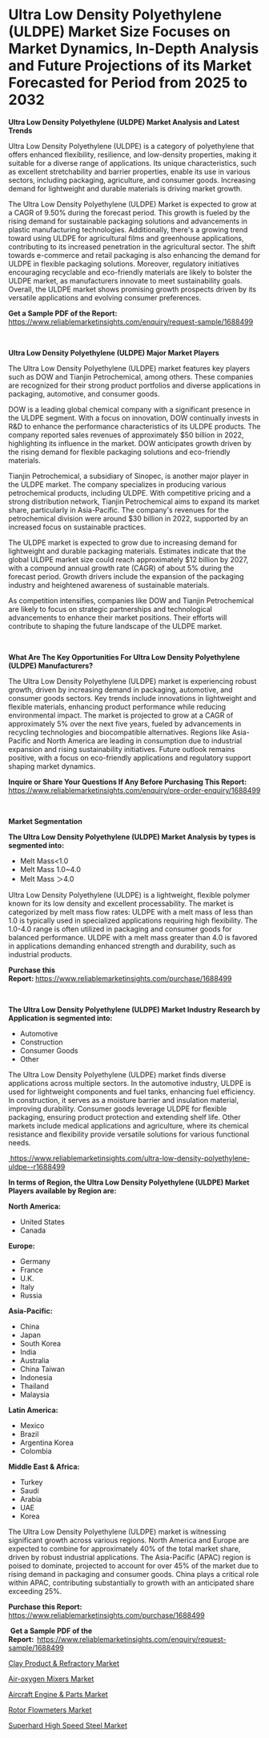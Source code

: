 <p><h1>Ultra Low Density Polyethylene (ULDPE) Market Size Focuses on Market Dynamics, In-Depth Analysis and Future Projections of its Market Forecasted for Period from 2025 to 2032</h1></p><p><strong>Ultra Low Density Polyethylene (ULDPE) Market Analysis and Latest Trends</strong></p>
<p><p>Ultra Low Density Polyethylene (ULDPE) is a category of polyethylene that offers enhanced flexibility, resilience, and low-density properties, making it suitable for a diverse range of applications. Its unique characteristics, such as excellent stretchability and barrier properties, enable its use in various sectors, including packaging, agriculture, and consumer goods. Increasing demand for lightweight and durable materials is driving market growth.</p><p>The Ultra Low Density Polyethylene (ULDPE) Market is expected to grow at a CAGR of 9.50% during the forecast period. This growth is fueled by the rising demand for sustainable packaging solutions and advancements in plastic manufacturing technologies. Additionally, there's a growing trend toward using ULDPE for agricultural films and greenhouse applications, contributing to its increased penetration in the agricultural sector. The shift towards e-commerce and retail packaging is also enhancing the demand for ULDPE in flexible packaging solutions. Moreover, regulatory initiatives encouraging recyclable and eco-friendly materials are likely to bolster the ULDPE market, as manufacturers innovate to meet sustainability goals. Overall, the ULDPE market shows promising growth prospects driven by its versatile applications and evolving consumer preferences.</p></p>
<p><strong>Get a Sample PDF of the Report:&nbsp;</strong> <a href="https://www.reliablemarketinsights.com/enquiry/request-sample/1688499?utm_campaign=1948&utm_medium=2&utm_source=Github&utm_content=ia&utm_term=06012025&utm_id=ultra-low-density-polyethylene-uldpe">https://www.reliablemarketinsights.com/enquiry/request-sample/1688499</a></p>
<p>&nbsp;</p>
<p><strong>Ultra Low Density Polyethylene (ULDPE) Major Market Players</strong></p>
<p><p>The Ultra Low Density Polyethylene (ULDPE) market features key players such as DOW and Tianjin Petrochemical, among others. These companies are recognized for their strong product portfolios and diverse applications in packaging, automotive, and consumer goods.</p><p>DOW is a leading global chemical company with a significant presence in the ULDPE segment. With a focus on innovation, DOW continually invests in R&D to enhance the performance characteristics of its ULDPE products. The company reported sales revenues of approximately $50 billion in 2022, highlighting its influence in the market. DOW anticipates growth driven by the rising demand for flexible packaging solutions and eco-friendly materials.</p><p>Tianjin Petrochemical, a subsidiary of Sinopec, is another major player in the ULDPE market. The company specializes in producing various petrochemical products, including ULDPE. With competitive pricing and a strong distribution network, Tianjin Petrochemical aims to expand its market share, particularly in Asia-Pacific. The company's revenues for the petrochemical division were around $30 billion in 2022, supported by an increased focus on sustainable practices.</p><p>The ULDPE market is expected to grow due to increasing demand for lightweight and durable packaging materials. Estimates indicate that the global ULDPE market size could reach approximately $12 billion by 2027, with a compound annual growth rate (CAGR) of about 5% during the forecast period. Growth drivers include the expansion of the packaging industry and heightened awareness of sustainable materials.</p><p>As competition intensifies, companies like DOW and Tianjin Petrochemical are likely to focus on strategic partnerships and technological advancements to enhance their market positions. Their efforts will contribute to shaping the future landscape of the ULDPE market.</p></p>
<p>&nbsp;</p>
<p><strong>What Are The Key Opportunities For Ultra Low Density Polyethylene (ULDPE) Manufacturers?</strong></p>
<p><p>The Ultra Low Density Polyethylene (ULDPE) market is experiencing robust growth, driven by increasing demand in packaging, automotive, and consumer goods sectors. Key trends include innovations in lightweight and flexible materials, enhancing product performance while reducing environmental impact. The market is projected to grow at a CAGR of approximately 5% over the next five years, fueled by advancements in recycling technologies and biocompatible alternatives. Regions like Asia-Pacific and North America are leading in consumption due to industrial expansion and rising sustainability initiatives. Future outlook remains positive, with a focus on eco-friendly applications and regulatory support shaping market dynamics.</p></p>
<p><strong>Inquire or Share Your Questions If Any Before Purchasing This Report:</strong> <a href="https://www.reliablemarketinsights.com/enquiry/pre-order-enquiry/1688499?utm_campaign=1948&utm_medium=2&utm_source=Github&utm_content=ia&utm_term=06012025&utm_id=ultra-low-density-polyethylene-uldpe">https://www.reliablemarketinsights.com/enquiry/pre-order-enquiry/1688499</a></p>
<p>&nbsp;</p>
<p><strong>Market Segmentation</strong></p>
<p><strong>The Ultra Low Density Polyethylene (ULDPE) Market Analysis by types is segmented into:</strong></p>
<p><ul><li>Melt Mass<1.0</li><li>Melt Mass 1.0~4.0</li><li>Melt Mass ＞4.0</li></ul></p>
<p><p>Ultra Low Density Polyethylene (ULDPE) is a lightweight, flexible polymer known for its low density and excellent processability. The market is categorized by melt mass flow rates: ULDPE with a melt mass of less than 1.0 is typically used in specialized applications requiring high flexibility. The 1.0-4.0 range is often utilized in packaging and consumer goods for balanced performance. ULDPE with a melt mass greater than 4.0 is favored in applications demanding enhanced strength and durability, such as industrial products.</p></p>
<p><strong>Purchase this Report:&nbsp;</strong><a href="https://www.reliablemarketinsights.com/purchase/1688499?utm_campaign=1948&utm_medium=2&utm_source=Github&utm_content=ia&utm_term=06012025&utm_id=ultra-low-density-polyethylene-uldpe">https://www.reliablemarketinsights.com/purchase/1688499</a></p>
<p>&nbsp;</p>
<p><strong>The Ultra Low Density Polyethylene (ULDPE) Market Industry Research by Application is segmented into:</strong></p>
<p><ul><li>Automotive</li><li>Construction</li><li>Consumer Goods</li><li>Other</li></ul></p>
<p><p>The Ultra Low Density Polyethylene (ULDPE) market finds diverse applications across multiple sectors. In the automotive industry, ULDPE is used for lightweight components and fuel tanks, enhancing fuel efficiency. In construction, it serves as a moisture barrier and insulation material, improving durability. Consumer goods leverage ULDPE for flexible packaging, ensuring product protection and extending shelf life. Other markets include medical applications and agriculture, where its chemical resistance and flexibility provide versatile solutions for various functional needs.</p></p>
<p><a href="https://www.reliablemarketinsights.com/ultra-low-density-polyethylene-uldpe--r1688499?utm_campaign=1948&utm_medium=2&utm_source=Github&utm_content=ia&utm_term=06012025&utm_id=ultra-low-density-polyethylene-uldpe">&nbsp;https://www.reliablemarketinsights.com/ultra-low-density-polyethylene-uldpe--r1688499</a></p>
<p><strong>In terms of Region, the Ultra Low Density Polyethylene (ULDPE) Market Players available by Region are:</strong></p>
<p>
    <p> <strong> North America: </strong>
        <ul>
            <li>United States</li>
            <li>Canada</li>
        </ul>
        </p> 
    <p> <strong> Europe: </strong>
        <ul>
            <li>Germany</li>
            <li>France</li>
            <li>U.K.</li>
            <li>Italy</li>
            <li>Russia</li>
        </ul>
        </p> 
    <p> <strong> Asia-Pacific: </strong>
        <ul>
            <li>China</li>
            <li>Japan</li>
            <li>South Korea</li>
            <li>India</li>
            <li>Australia</li>
            <li>China Taiwan</li>
            <li>Indonesia</li>
            <li>Thailand</li>
            <li>Malaysia</li>
        </ul>
        </p> 
    <p> <strong> Latin America: </strong>
        <ul>
            <li>Mexico</li>
            <li>Brazil</li>
            <li>Argentina Korea</li>
            <li>Colombia</li>
        </ul>
        </p> 
    <p> <strong> Middle East & Africa: </strong>
        <ul>
            <li>Turkey</li>
            <li>Saudi</li>
            <li>Arabia</li>
            <li>UAE</li>
            <li>Korea</li>
        </ul>
    </p>
    </p>
<p><p>The Ultra Low Density Polyethylene (ULDPE) market is witnessing significant growth across various regions. North America and Europe are expected to combine for approximately 40% of the total market share, driven by robust industrial applications. The Asia-Pacific (APAC) region is poised to dominate, projected to account for over 45% of the market due to rising demand in packaging and consumer goods. China plays a critical role within APAC, contributing substantially to growth with an anticipated share exceeding 25%.</p></p>
<p><strong>Purchase this Report: </strong><a href="https://www.reliablemarketinsights.com/purchase/1688499?utm_campaign=1948&utm_medium=2&utm_source=Github&utm_content=ia&utm_term=06012025&utm_id=ultra-low-density-polyethylene-uldpe">https://www.reliablemarketinsights.com/purchase/1688499</a></p>
<p>&nbsp;<strong>Get a Sample PDF of the Report:&nbsp;&nbsp;</strong><a href="https://www.reliablemarketinsights.com/enquiry/request-sample/1688499?utm_campaign=1948&utm_medium=2&utm_source=Github&utm_content=ia&utm_term=06012025&utm_id=ultra-low-density-polyethylene-uldpe">https://www.reliablemarketinsights.com/enquiry/request-sample/1688499</a></p>
<p><strong></strong></p>
<p><p><a href="https://www.linkedin.com/pulse/market-dynamics-projected-growth-clay-product-refractory-cagr-wfhbe?utm_campaign=1948&utm_medium=2&utm_source=Github&utm_content=ia&utm_term=06012025&utm_id=ultra-low-density-polyethylene-uldpe">Clay Product & Refractory Market</a></p><p><a href="https://www.linkedin.com/pulse/detailed-analysis-air-oxygen-mixers-market-decision-making-forecasted-y3qcc?utm_campaign=1948&utm_medium=2&utm_source=Github&utm_content=ia&utm_term=06012025&utm_id=ultra-low-density-polyethylene-uldpe">Air-oxygen Mixers Market</a></p><p><a href="https://www.linkedin.com/pulse/sustainability-trends-aircraft-engine-parts-industry-market-yzd5c?utm_campaign=1948&utm_medium=2&utm_source=Github&utm_content=ia&utm_term=06012025&utm_id=ultra-low-density-polyethylene-uldpe">Aircraft Engine & Parts Market</a></p><p><a href="https://www.linkedin.com/pulse/rotor-flowmeters-market-analysis-report-2025-2032-cagr-67-essential-8hoee?utm_campaign=1948&utm_medium=2&utm_source=Github&utm_content=ia&utm_term=06012025&utm_id=ultra-low-density-polyethylene-uldpe">Rotor Flowmeters Market</a></p><p><a href="https://www.linkedin.com/pulse/detailed-analysis-superhard-high-speed-steel-market-growth-kmqhc?utm_campaign=1948&utm_medium=2&utm_source=Github&utm_content=ia&utm_term=06012025&utm_id=ultra-low-density-polyethylene-uldpe">Superhard High Speed Steel Market</a></p></p>